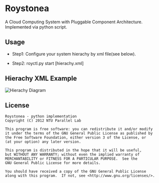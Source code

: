 Roystonea
=========

A Cloud Computing System with Pluggable Component Architecture.
Implemented via python script.


## Usage

* Step1: 
    Configure your system hierachy by xml file(see below).

* Step2: 
    royctl.py start [hierachy.xml]


## Hierachy XML Example

![Hierachy Diagram](http://cloud.github.com/downloads/ot32em/Roystonea/hierachy2.png)


## License
    Roystonea - python implementation
    Copyright (C) 2012 NTU Parallel Lab

    This program is free software: you can redistribute it and/or modify
    it under the terms of the GNU General Public License as published by
    the Free Software Foundation, either version 3 of the License, or
    (at your option) any later version.

    This program is distributed in the hope that it will be useful,
    but WITHOUT ANY WARRANTY; without even the implied warranty of
    MERCHANTABILITY or FITNESS FOR A PARTICULAR PURPOSE.  See the
    GNU General Public License for more details.

    You should have received a copy of the GNU General Public License
    along with this program.  If not, see <http://www.gnu.org/licenses/>.